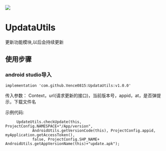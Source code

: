 [![](https://jitpack.io/v/Vence0815/UpdataUtils.svg)](https://jitpack.io/#Vence0815/UpdataUtils)
# UpdataUtils
更新功能模块,以后会持续更新

## 使用步骤
### android studio导入

`implementation 'com.github.Vence0815:UpdataUtils:v1.0.0'`

传入参数： Context，url(请求更新的接口)，当前版本号，appid，at，是否弹提示，下载文件名

示例代码:
           
	     
	     UpdateUtils.checkUpdate(this, ProjectConfig.NAMESPACE+"/App/version",
                AndroidUtils.getVersionCode(this), ProjectConfig.appid, myApplication.getAccessToken(),
                false, ProjectConfig.SHP_NAME+ AndroidUtils.getAppVersionName(this)+"update.apk");
	     
